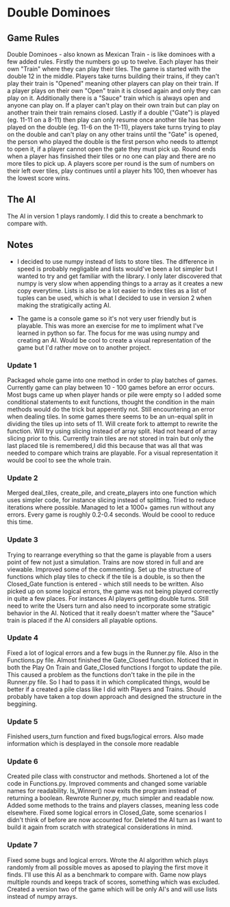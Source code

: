# Double Dominoes

## Game Rules
Double Dominoes - also known as Mexican Train - is like dominoes with a few added rules. Firstly the numbers go up to twelve. Each player has their own "Train" where they can play their tiles. The game is started with the double 12 in the middle. Players take turns building their trains, if they can't play their train is "Opened" meaning other players can play on their train. If a player plays on their own "Open" train it is closed again and only they can play on it. Additionally there is a "Sauce" train which is always open and anyone can play on. If a player can't play on their own train but can play on another train their train remains closed. Lastly if a double ("Gate") is played (eg. 11-11 on a 8-11) then play can only resume once another tile has been played on the double (eg. 11-6 on the 11-11), players take turns trying to play on the double and can't play on any other trains until the "Gate" is opened, the person who played the double is the first person who needs to attempt to open it, if a player cannot open the gate they must pick up. Round ends when a player has finsished their tiles or no one can play and there are no more tiles to pick up. A players score per round is the sum of numbers on their left over tiles, play continues until a player hits 100, then whoever has the lowest score wins.

## The AI
The AI in version 1 plays randomly. I did this to create a benchmark to compare with.

## Notes
- I decided to use numpy instead of lists to store tiles. The difference in speed is probably negligable and lists would've been a lot simpler but I wanted to try and get familiar with the library. I only later discovered that numpy is very slow when appending things to a array as it creates a new copy everytime. Lists is also be a lot easier to index tiles as a list of tuples can be used, which is what I decided to use in version 2 when making the stratigically acting AI.

- The game is a console game so it's not very user friendly but is playable. This was more an exercise for me to impliment what I've learned in python so far. The focus for me was using numpy and creating an AI. Would be cool to create a visual representation of the game but I'd rather move on to another project.

### Update 1
Packaged whole game into one method in order to play batches of games. Currently game can play between 10 - 100 games before an error occurs. Most bugs came up when player hands or pile were empty so I added some conditional statements to exit functions, thought the condition in the main methods would do the trick but apperently not. Still encountering an error when dealing tiles. In some games there seems to be an un-equal split in dividing the tiles up into sets of 11. Will create fork to attempt to rewrite the function. Will try using slicing instead of array split. Had not heard of array slicing prior to this. Currently train tiles are not stored in train but only the last placed tile is remembered,I did this because that was all that was needed to compare which trains are playable. For a visual representation it would be cool to see the whole train. 

### Update 2
Merged deal_tiles, create_pile, and create_players into one function which uses simpler code, for instance slicing instead of splitting. Tried to reduce iterations where possible. Managed to let a 1000+ games run without any errors. Every game is roughly 0.2-0.4 seconds. Would be coool to reduce this time. 

### Update 3
Trying to rearrange everything so that the game is playable from a users point of few not just a simulation. Trains are now stored in full and are viewable. Improved some of the commenting. Set up the structure of functions which play tiles to check if the tile is a double, is so then the Closed_Gate function is entered - which still needs to be written. Also picked up on some logical errors, the game was not being played correctly in quite a few places. For instances AI players getting double turns. Still need to write the Users turn and also need to incorporate some stratigic behavior in the AI. Noticed that it really doesn't matter where the "Sauce" train is placed if the AI considers all playable options.

### Update 4
Fixed a lot of logical errors and a few bugs in the Runner.py file. Also in the Functions.py file. Almost finished the Gate_Closed function. Noticed that in both the Play On Train and Gate_Closed functions I forgot to update the pile. This caused a problem as the functions don't take in the pile in the Runner.py file. So I had to pass it in which complicated things, would be better if a created a pile class like I did with Players and Trains. Should probably have taken a top down approach and designed the structure in the beggining. 

### Update 5
Finished users_turn function and fixed bugs/logical errors. Also made information which is desplayed in the console more readable

### Update 6
Created pile class with constructor and methods. Shortened a lot of the code in Functions.py. Improved comments and changed some variable names for readability. Is_Winner() now exits the program instead of returning a boolean. Rewrote Runner.py, much simpler and readable now. Added some methods to the trains and players classes, meaning less code elsewhere. Fixed some logical errors in Closed_Gate, some scenarios I didn't think of before are now accounted for. Deleted the AI turn as I want to build it again from scratch with strategical considerations in mind.

### Update 7
Fixed some bugs and logical errors. Wrote the AI algorithm which plays randomly from all possible moves as aposed to playing the first move it finds. I'll use this AI as a benchmark to compare with. Game now plays multiple rounds and keeps track of scores, something which was excluded. Created a version two of the game which will be only AI's and will use lists instead of numpy arrays.

